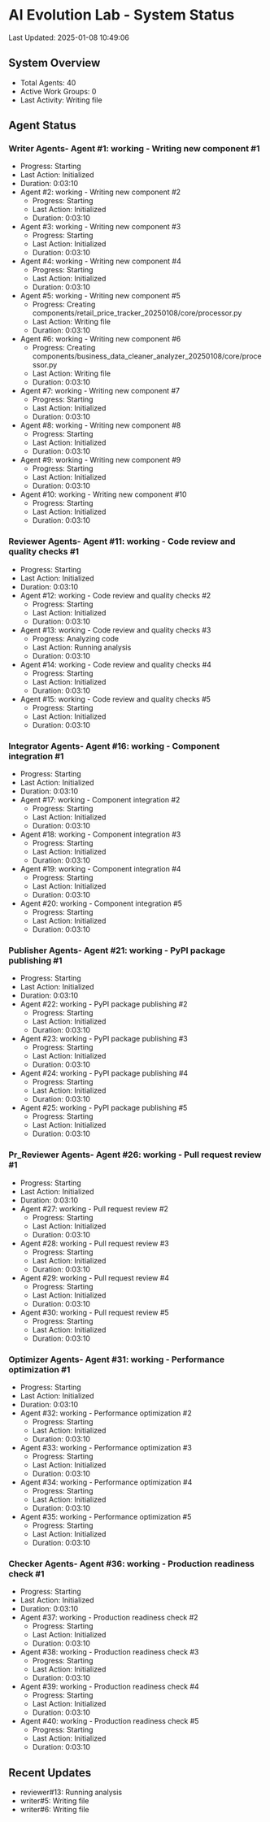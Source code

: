 # AI Evolution Lab - System Status
Last Updated: 2025-01-08 10:49:06

## System Overview
- Total Agents: 40
- Active Work Groups: 0
- Last Activity: Writing file

## Agent Status

### Writer Agents- Agent #1: working - Writing new component #1
  - Progress: Starting
  - Last Action: Initialized
  - Duration: 0:03:10
- Agent #2: working - Writing new component #2
  - Progress: Starting
  - Last Action: Initialized
  - Duration: 0:03:10
- Agent #3: working - Writing new component #3
  - Progress: Starting
  - Last Action: Initialized
  - Duration: 0:03:10
- Agent #4: working - Writing new component #4
  - Progress: Starting
  - Last Action: Initialized
  - Duration: 0:03:10
- Agent #5: working - Writing new component #5
  - Progress: Creating components/retail_price_tracker_20250108/core/processor.py
  - Last Action: Writing file
  - Duration: 0:03:10
- Agent #6: working - Writing new component #6
  - Progress: Creating components/business_data_cleaner_analyzer_20250108/core/processor.py
  - Last Action: Writing file
  - Duration: 0:03:10
- Agent #7: working - Writing new component #7
  - Progress: Starting
  - Last Action: Initialized
  - Duration: 0:03:10
- Agent #8: working - Writing new component #8
  - Progress: Starting
  - Last Action: Initialized
  - Duration: 0:03:10
- Agent #9: working - Writing new component #9
  - Progress: Starting
  - Last Action: Initialized
  - Duration: 0:03:10
- Agent #10: working - Writing new component #10
  - Progress: Starting
  - Last Action: Initialized
  - Duration: 0:03:10

### Reviewer Agents- Agent #11: working - Code review and quality checks #1
  - Progress: Starting
  - Last Action: Initialized
  - Duration: 0:03:10
- Agent #12: working - Code review and quality checks #2
  - Progress: Starting
  - Last Action: Initialized
  - Duration: 0:03:10
- Agent #13: working - Code review and quality checks #3
  - Progress: Analyzing code
  - Last Action: Running analysis
  - Duration: 0:03:10
- Agent #14: working - Code review and quality checks #4
  - Progress: Starting
  - Last Action: Initialized
  - Duration: 0:03:10
- Agent #15: working - Code review and quality checks #5
  - Progress: Starting
  - Last Action: Initialized
  - Duration: 0:03:10

### Integrator Agents- Agent #16: working - Component integration #1
  - Progress: Starting
  - Last Action: Initialized
  - Duration: 0:03:10
- Agent #17: working - Component integration #2
  - Progress: Starting
  - Last Action: Initialized
  - Duration: 0:03:10
- Agent #18: working - Component integration #3
  - Progress: Starting
  - Last Action: Initialized
  - Duration: 0:03:10
- Agent #19: working - Component integration #4
  - Progress: Starting
  - Last Action: Initialized
  - Duration: 0:03:10
- Agent #20: working - Component integration #5
  - Progress: Starting
  - Last Action: Initialized
  - Duration: 0:03:10

### Publisher Agents- Agent #21: working - PyPI package publishing #1
  - Progress: Starting
  - Last Action: Initialized
  - Duration: 0:03:10
- Agent #22: working - PyPI package publishing #2
  - Progress: Starting
  - Last Action: Initialized
  - Duration: 0:03:10
- Agent #23: working - PyPI package publishing #3
  - Progress: Starting
  - Last Action: Initialized
  - Duration: 0:03:10
- Agent #24: working - PyPI package publishing #4
  - Progress: Starting
  - Last Action: Initialized
  - Duration: 0:03:10
- Agent #25: working - PyPI package publishing #5
  - Progress: Starting
  - Last Action: Initialized
  - Duration: 0:03:10

### Pr_Reviewer Agents- Agent #26: working - Pull request review #1
  - Progress: Starting
  - Last Action: Initialized
  - Duration: 0:03:10
- Agent #27: working - Pull request review #2
  - Progress: Starting
  - Last Action: Initialized
  - Duration: 0:03:10
- Agent #28: working - Pull request review #3
  - Progress: Starting
  - Last Action: Initialized
  - Duration: 0:03:10
- Agent #29: working - Pull request review #4
  - Progress: Starting
  - Last Action: Initialized
  - Duration: 0:03:10
- Agent #30: working - Pull request review #5
  - Progress: Starting
  - Last Action: Initialized
  - Duration: 0:03:10

### Optimizer Agents- Agent #31: working - Performance optimization #1
  - Progress: Starting
  - Last Action: Initialized
  - Duration: 0:03:10
- Agent #32: working - Performance optimization #2
  - Progress: Starting
  - Last Action: Initialized
  - Duration: 0:03:10
- Agent #33: working - Performance optimization #3
  - Progress: Starting
  - Last Action: Initialized
  - Duration: 0:03:10
- Agent #34: working - Performance optimization #4
  - Progress: Starting
  - Last Action: Initialized
  - Duration: 0:03:10
- Agent #35: working - Performance optimization #5
  - Progress: Starting
  - Last Action: Initialized
  - Duration: 0:03:10

### Checker Agents- Agent #36: working - Production readiness check #1
  - Progress: Starting
  - Last Action: Initialized
  - Duration: 0:03:10
- Agent #37: working - Production readiness check #2
  - Progress: Starting
  - Last Action: Initialized
  - Duration: 0:03:10
- Agent #38: working - Production readiness check #3
  - Progress: Starting
  - Last Action: Initialized
  - Duration: 0:03:10
- Agent #39: working - Production readiness check #4
  - Progress: Starting
  - Last Action: Initialized
  - Duration: 0:03:10
- Agent #40: working - Production readiness check #5
  - Progress: Starting
  - Last Action: Initialized
  - Duration: 0:03:10


## Recent Updates
- reviewer#13: Running analysis
- writer#5: Writing file
- writer#6: Writing file
